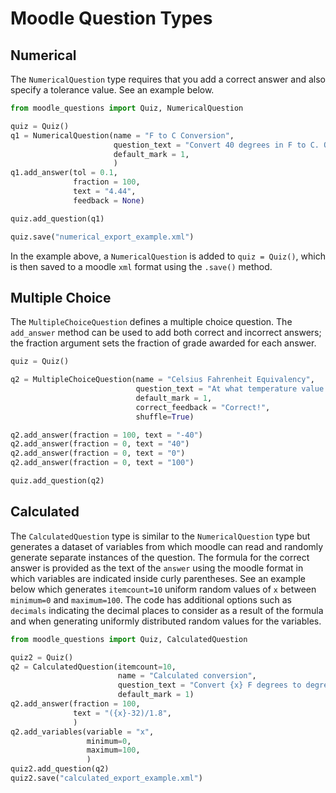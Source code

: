# Moodle Question Types

## Numerical
The `NumericalQuestion` type requires that you add a correct answer and also specify a tolerance value. See an example below.

```python
from moodle_questions import Quiz, NumericalQuestion

quiz = Quiz()
q1 = NumericalQuestion(name = "F to C Conversion",
                       question_text = "Convert 40 degrees in F to C. Only enter the numerical value.",
                       default_mark = 1,
                       )
q1.add_answer(tol = 0.1,
              fraction = 100,
              text = "4.44",
              feedback = None)

quiz.add_question(q1)

quiz.save("numerical_export_example.xml")
```

In the example above, a `NumericalQuestion` is added to `quiz = Quiz()`, which is then saved to a moodle `xml` format using the `.save()` method.

## Multiple Choice
The `MultipleChoiceQuestion` defines a multiple choice question. The `add_answer` method can be used to add both correct and incorrect answers; the fraction argument sets the fraction of grade awarded for each answer.
```python
quiz = Quiz()

q2 = MultipleChoiceQuestion(name = "Celsius Fahrenheit Equivalency",
                            question_text = "At what temperature value do the Fahrenheit and Celsius scales have the same numerical value?",
                            default_mark = 1,
                            correct_feedback = "Correct!",
                            shuffle=True)

q2.add_answer(fraction = 100, text = "-40")
q2.add_answer(fraction = 0, text = "40")
q2.add_answer(fraction = 0, text = "0")
q2.add_answer(fraction = 0, text = "100")

quiz.add_question(q2)
```

## Calculated
The `CalculatedQuestion` type is similar to the `NumericalQuestion` type but generates a dataset of variables from which moodle can read and randomly generate separate instances of the question. The formula for the correct answer is provided as the text of the `answer` using the moodle format in which variables are indicated inside curly parentheses. See an example below which generates `itemcount=10` uniform random values of `x` between `minimum=0` and `maximum=100`. The code has additional options such as `decimals` indicating the decimal places to consider as a result of the formula and when generating uniformly distributed random values for the variables.

```python
from moodle_questions import Quiz, CalculatedQuestion

quiz2 = Quiz()
q2 = CalculatedQuestion(itemcount=10,
                        name = "Calculated conversion",
                        question_text = "Convert {x} F degrees to degree Celsius.",
                        default_mark = 1)
q2.add_answer(fraction = 100,
              text = "({x}-32)/1.8",
              )
q2.add_variables(variable = "x",
                 minimum=0,
                 maximum=100,
                 )
quiz2.add_question(q2)
quiz2.save("calculated_export_example.xml")
```